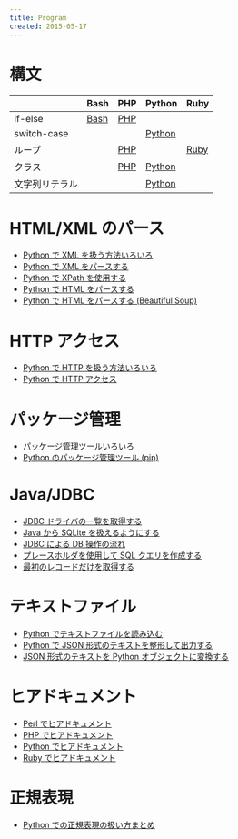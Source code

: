 ```yaml
---
title: Program
created: 2015-05-17
---
```


構文
====
|    | Bash | PHP | Python | Ruby |
|----|------|-----|--------|------|
| if-else | [Bash](bash-syntax-if.html) | [PHP](php-syntax-if.html) |  |  |
| switch-case |  |  | [Python](python-syntax-switch.html) |  |
| ループ |  | [PHP](php-syntax-loop.html) |  | [Ruby](ruby-syntax-loop.html) |
| クラス |  | [PHP](php-syntax-class.html) | [Python](python-syntax-class.html) |  |
| 文字列リテラル |  |  |  [Python](python-syntax-string-literal.html) |  |



HTML/XML のパース
====
* [Python で XML を扱う方法いろいろ](python-xml.html)
* [Python で XML をパースする](python-xml-parse.html)
* [Python で XPath を使用する](python-xml-xpath.html)
* [Python で HTML をパースする](python-html-parse.html)
* [Python で HTML をパースする (Beautiful Soup)](python-html-beautiful-soup.html)

HTTP アクセス
====
* [Python で HTTP を扱う方法いろいろ](python-http.html)
* [Python で HTTP アクセス](python-http-access.html)

パッケージ管理
====
* [パッケージ管理ツールいろいろ](common-package-management.html)
* [Python のパッケージ管理ツール (pip)](python-pip.html)

Java/JDBC
====
* [JDBC ドライバの一覧を取得する](java-jdbc-list-drivers.html)
* [Java から SQLite を扱えるようにする](java-jdbc-sqlite-driver.html)
* [JDBC による DB 操作の流れ](java-jdbc-basic-flow.html)
* [プレースホルダを使用して SQL クエリを作成する](java-jdbc-placeholder.html)
* [最初のレコードだけを取得する](java-jdbc-get-first-record.html)

テキストファイル
====
* [Python でテキストファイルを読み込む](python-read-text-file.html)
* [Python で JSON 形式のテキストを整形して出力する](python-json-pretty-print.html)
* [JSON 形式のテキストを Python オブジェクトに変換する](python-json-to-object.html)

ヒアドキュメント
====
* [Perl でヒアドキュメント](perl-here-document.html)
* [PHP でヒアドキュメント](php-here-document.html)
* [Python でヒアドキュメント](python-here-document.html)
* [Ruby でヒアドキュメント](ruby-here-document.html)

正規表現
====
* [Python での正規表現の扱い方まとめ](python-regexp.html)

